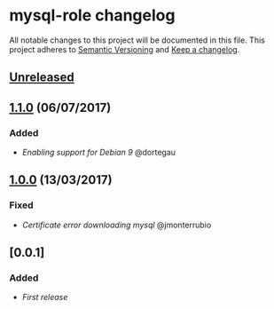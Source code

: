 # mysql-role changelog

All notable changes to this project will be documented in this file.
This project adheres to [Semantic Versioning](http://semver.org/) and [Keep a changelog](https://github.com/olivierlacan/keep-a-changelog).

## [Unreleased](https://github.com/idealista-tech/mysql-role/tree/develop)

## [1.1.0](https://github.com/idealista-tech/mysql-role/tree/1.1.0) (06/07/2017)
### Added
- *Enabling support for Debian 9* @dortegau

## [1.0.0](https://github.com/idealista-tech/mysql-role/tree/1.0.0) (13/03/2017)
### Fixed
- *Certificate error downloading mysql* @jmonterrubio

## [0.0.1]
### Added
- *First release*
